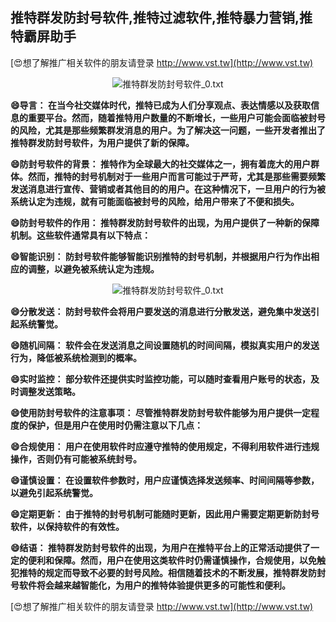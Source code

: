 ## **推特群发防封号软件,推特过滤软件,推特暴力营销,推特霸屏助手**

[😍想了解推广相关软件的朋友请登录 http://www.vst.tw](http://www.vst.tw)

 <center><img src="https://vst.tw/MP4/tuiguang/png/3.png" alt="推特群发防封号软件_0.txt"></center>

**😄导言： 在当今社交媒体时代，推特已成为人们分享观点、表达情感以及获取信息的重要平台。然而，随着推特用户数量的不断增长，一些用户可能会面临被封号的风险，尤其是那些频繁群发消息的用户。为了解决这一问题，一些开发者推出了推特群发防封号软件，为用户提供了新的保障。**

**😄防封号软件的背景： 推特作为全球最大的社交媒体之一，拥有着庞大的用户群体。然而，推特的封号机制对于一些用户而言可能过于严苛，尤其是那些需要频繁发送消息进行宣传、营销或者其他目的的用户。在这种情况下，一旦用户的行为被系统认定为违规，就有可能面临被封号的风险，给用户带来了不便和损失。**

**😄防封号软件的作用： 推特群发防封号软件的出现，为用户提供了一种新的保障机制。这些软件通常具有以下特点：**

**😄智能识别： 防封号软件能够智能识别推特的封号机制，并根据用户行为作出相应的调整，以避免被系统认定为违规。**

 <center><img src="https://vst.tw/MP4/tuiguang/png/6.png" alt="推特群发防封号软件_0.txt"></center>

**😄分散发送： 防封号软件会将用户要发送的消息进行分散发送，避免集中发送引起系统警觉。**

**😄随机间隔： 软件会在发送消息之间设置随机的时间间隔，模拟真实用户的发送行为，降低被系统检测到的概率。**

**😄实时监控： 部分软件还提供实时监控功能，可以随时查看用户账号的状态，及时调整发送策略。**

**😄使用防封号软件的注意事项： 尽管推特群发防封号软件能够为用户提供一定程度的保护，但是用户在使用时仍需注意以下几点：**

**😄合规使用： 用户在使用软件时应遵守推特的使用规定，不得利用软件进行违规操作，否则仍有可能被系统封号。**

**😄谨慎设置： 在设置软件参数时，用户应谨慎选择发送频率、时间间隔等参数，以避免引起系统警觉。**

**😄定期更新： 由于推特的封号机制可能随时更新，因此用户需要定期更新防封号软件，以保持软件的有效性。**

**😄结语： 推特群发防封号软件的出现，为用户在推特平台上的正常活动提供了一定的便利和保障。然而，用户在使用这类软件时仍需谨慎操作，合规使用，以免触犯推特的规定而导致不必要的封号风险。相信随着技术的不断发展，推特群发防封号软件将会越来越智能化，为用户的推特体验提供更多的可能性和便利。**

[😍想了解推广相关软件的朋友请登录 http://www.vst.tw](http://www.vst.tw)



